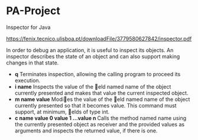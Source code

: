 PA-Project
==========

Inspector for Java

https://fenix.tecnico.ulisboa.pt/downloadFile/3779580627842/inspector.pdf

In order to debug an application, it is useful to inspect its objects. An inspector describes the state of an object
and can also support making changes in that state.


<ul>
<li><b>q</b> Terminates inspection, allowing the calling program to proceed its execution. </li>
<li><b>i name</b> Inspects the value of the eld named name of the object currently presented and makes that value
the current inspected object.</li>
<li><b>m name value</b> Modies the value of the eld named name of the object currently presented so that it
becomes value. This command must support, at minimum, elds of type int.</li>
<li><b>c name value 0 value 1 ...value n </b> Calls the method named name using the currently presented object
as receiver and the provided values as arguments and inspects the returned value, if there is one.</li>
  </ul>
